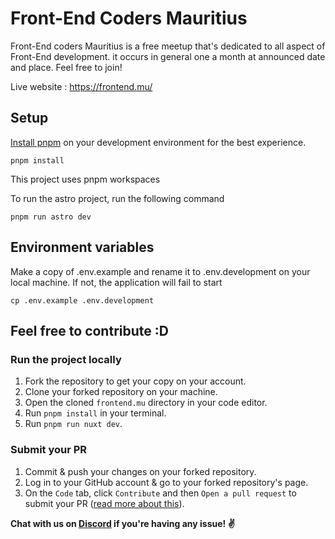 # Front-End Coders Mauritius

Front-End coders Mauritius is a free meetup that's dedicated to all aspect of Front-End development. it occurs in general one a month at announced date and place. Feel free to join!

Live website : https://frontend.mu/

## Setup

[Install pnpm](https://pnpm.io/installation) on your development environment for the best experience. 

```
pnpm install
```

This project uses pnpm workspaces

To run the astro project, run the following command

```
pnpm run astro dev
```

## Environment variables

Make a copy of .env.example and rename it to .env.development on your local machine.
If not, the application will fail to start

```
cp .env.example .env.development

```

## Feel free to contribute :D

### Run the project locally

1. Fork the repository to get your copy on your account.
2. Clone your forked repository on your machine.
3. Open the cloned `frontend.mu` directory in your code editor.
4. Run `pnpm install` in your terminal.
5. Run `pnpm run nuxt dev`.

### Submit your PR

1. Commit & push your changes on your forked repository.
2. Log in to your GitHub account & go to your forked repository's page.
3. On the `Code` tab, click `Contribute` and then `Open a pull request` to submit your PR ([read more about this](https://docs.github.com/en/get-started/exploring-projects-on-github/contributing-to-a-project#making-a-pull-request)).

**Chat with us on [Discord](https://discord.gg/WxXW9Jvv6k?ref=frontend.mu) if you're having any issue! ✌️**